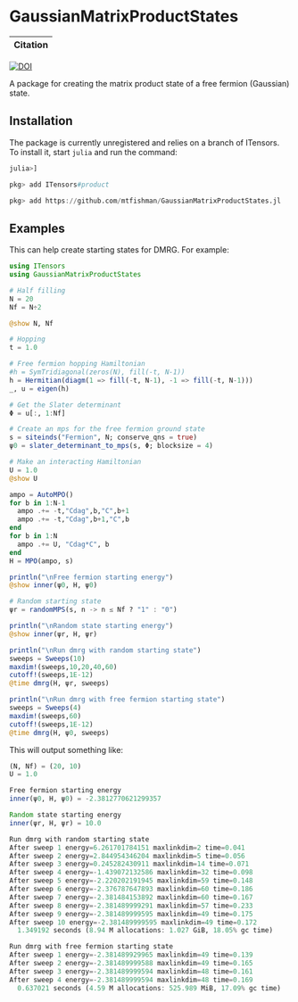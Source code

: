 # GaussianMatrixProductStates

|**Citation**                                                                    |
|:-------------------------------------------------------------------------------:|
[![DOI](http://img.shields.io/badge/PRB-10.1103/PhysRevB.92.075132-B31B1B.svg)](https://doi.org/10.1103/PhysRevB.92.075132)

A package for creating the matrix product state of a free fermion (Gaussian) state.

## Installation

The package is currently unregistered and relies on a branch of ITensors. To install it, start `julia` and run the command:
```julia
julia>]

pkg> add ITensors#product

pkg> add https://github.com/mtfishman/GaussianMatrixProductStates.jl
```

## Examples

This can help create starting states for DMRG. For example:
```julia
using ITensors
using GaussianMatrixProductStates

# Half filling
N = 20
Nf = N÷2

@show N, Nf

# Hopping
t = 1.0

# Free fermion hopping Hamiltonian
#h = SymTridiagonal(zeros(N), fill(-t, N-1))
h = Hermitian(diagm(1 => fill(-t, N-1), -1 => fill(-t, N-1)))
_, u = eigen(h)

# Get the Slater determinant
Φ = u[:, 1:Nf]

# Create an mps for the free fermion ground state
s = siteinds("Fermion", N; conserve_qns = true)
ψ0 = slater_determinant_to_mps(s, Φ; blocksize = 4)

# Make an interacting Hamiltonian
U = 1.0
@show U

ampo = AutoMPO()
for b in 1:N-1
  ampo .+= -t,"Cdag",b,"C",b+1
  ampo .+= -t,"Cdag",b+1,"C",b
end
for b in 1:N
  ampo .+= U, "Cdag*C", b
end
H = MPO(ampo, s)

println("\nFree fermion starting energy")
@show inner(ψ0, H, ψ0)

# Random starting state
ψr = randomMPS(s, n -> n ≤ Nf ? "1" : "0")

println("\nRandom state starting energy")
@show inner(ψr, H, ψr)

println("\nRun dmrg with random starting state")
sweeps = Sweeps(10)
maxdim!(sweeps,10,20,40,60)
cutoff!(sweeps,1E-12)
@time dmrg(H, ψr, sweeps)

println("\nRun dmrg with free fermion starting state")
sweeps = Sweeps(4)
maxdim!(sweeps,60)
cutoff!(sweeps,1E-12)
@time dmrg(H, ψ0, sweeps)
```
This will output something like:
```julia
(N, Nf) = (20, 10)
U = 1.0

Free fermion starting energy
inner(ψ0, H, ψ0) = -2.3812770621299357

Random state starting energy
inner(ψr, H, ψr) = 10.0

Run dmrg with random starting state
After sweep 1 energy=6.261701784151 maxlinkdim=2 time=0.041
After sweep 2 energy=2.844954346204 maxlinkdim=5 time=0.056
After sweep 3 energy=0.245282430911 maxlinkdim=14 time=0.071
After sweep 4 energy=-1.439072132586 maxlinkdim=32 time=0.098
After sweep 5 energy=-2.220202191945 maxlinkdim=59 time=0.148
After sweep 6 energy=-2.376787647893 maxlinkdim=60 time=0.186
After sweep 7 energy=-2.381484153892 maxlinkdim=60 time=0.167
After sweep 8 energy=-2.381489999291 maxlinkdim=57 time=0.233
After sweep 9 energy=-2.381489999595 maxlinkdim=49 time=0.175
After sweep 10 energy=-2.381489999595 maxlinkdim=49 time=0.172
  1.349192 seconds (8.94 M allocations: 1.027 GiB, 18.05% gc time)

Run dmrg with free fermion starting state
After sweep 1 energy=-2.381489929965 maxlinkdim=49 time=0.139
After sweep 2 energy=-2.381489999588 maxlinkdim=49 time=0.165
After sweep 3 energy=-2.381489999594 maxlinkdim=48 time=0.161
After sweep 4 energy=-2.381489999594 maxlinkdim=48 time=0.169
  0.637021 seconds (4.59 M allocations: 525.989 MiB, 17.09% gc time)
```
